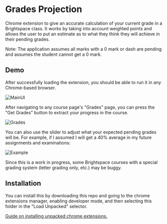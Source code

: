 
# Grades Projection

Chrome extension to give an accurate calculation of your current grade in a Brightspace class. It works by taking into account weighted points and allows the user to put an estimate as to what they think they will achieve in their pending grades.

Note: The application assumes all marks with a 0 mark or dash are pending and assumes the student cannot get a 0 mark.
## Demo

After successfully loading the extension, you should be able to run it in any Chrome-based browser.

![MainUI](https://github.com/mding022/GradesProjection/blob/e7b72b9a545a1999651eeb78e44a0500051d1a27/screenshots/ui.png?raw=true)

After navigating to any course page's "Grades" page, you can press the "Get Grades" button to extract your progress in the course.

![Grades](https://github.com/mding022/GradesProjection/blob/6d4b33b4408c8c0b7849f5af2569bc66f3c6968a/screenshots/grades.png?raw=true)

You can also use the slider to adjust what your expected pending grades will be. For example, if I assumed I will get a 40% average in my future assignments and examinations:

![Example](https://github.com/mding022/GradesProjection/blob/6d4b33b4408c8c0b7849f5af2569bc66f3c6968a/screenshots/projection.png?raw=true)

Since this is a work in progress, some Brightspace courses with a special grading system (letter grading only, etc.) may be buggy.


## Installation

You can install this by downloading this repo and going to the chrome extensions manager, enabling developer mode, and then selecting this folder in the "Load Unpacked" selector.

[Guide on installing unpacked chrome extensions.](https://webkul.com/blog/how-to-install-the-unpacked-extension-in-chrome/)

